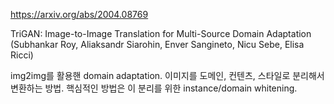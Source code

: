 https://arxiv.org/abs/2004.08769

TriGAN: Image-to-Image Translation for Multi-Source Domain Adaptation (Subhankar Roy, Aliaksandr Siarohin, Enver Sangineto, Nicu Sebe, Elisa Ricci)

img2img를 활용핸 domain adaptation. 이미지를 도메인, 컨텐츠, 스타일로 분리해서 변환하는 방법. 핵심적인 방법은 이 분리를 위한 instance/domain whitening.